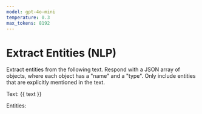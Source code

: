 ```yaml
---
model: gpt-4o-mini
temperature: 0.3
max_tokens: 8192
---
```


# Extract Entities (NLP)

Extract entities from the following text. Respond with a JSON array of objects, where each object has a "name" and a "type". Only include entities that are explicitly mentioned in the text.

Text: {{ text }}

Entities:

